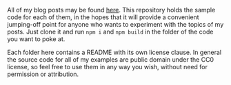 All of my blog posts may be found [here](https://medium.com/@JosephJnk). This repository holds the sample code for each of them, in the hopes that it will provide a convenient jumping-off point for anyone who wants to experiment with the topics of my posts. Just clone it and run `npm i` and `npm build` in the folder of the code you want to poke at.

Each folder here contains a README with its own license clause. In general the source code for all of my examples are public domain under the CC0 license, so feel free to use them in any way you wish, without need for permission or attribution.
